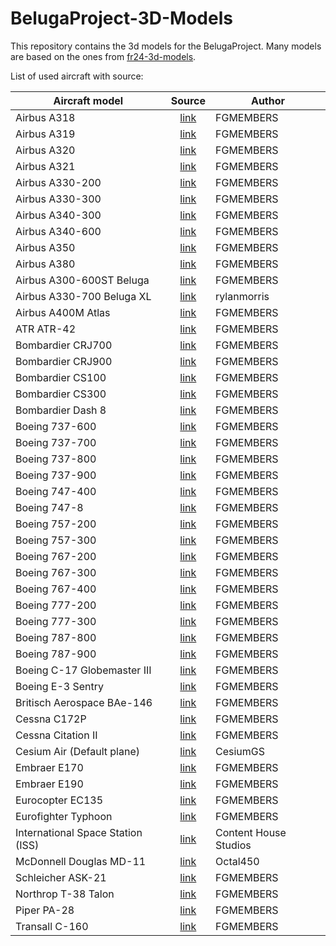 # BelugaProject-3D-Models

This repository contains the 3d models for the BelugaProject. Many models are based on the ones from [fr24-3d-models](https://github.com/Flightradar24/fr24-3d-models).

List of used aircraft with source:

| Aircraft model                    |                       Source                        | Author                |
| --------------------------------- | :-------------------------------------------------: | --------------------- |
| Airbus A318                       |  [link](https://github.com/FGMEMBERS/A320-family)   | FGMEMBERS             |
| Airbus A319                       |  [link](https://github.com/FGMEMBERS/A320-family)   | FGMEMBERS             |
| Airbus A320                       |  [link](https://github.com/FGMEMBERS/A320-family)   | FGMEMBERS             |
| Airbus A321                       |  [link](https://github.com/FGMEMBERS/A320-family)   | FGMEMBERS             |
| Airbus A330-200                   |    [link](https://github.com/FGMEMBERS/A330-200)    | FGMEMBERS             |
| Airbus A330-300                   |    [link](https://github.com/FGMEMBERS/A330-300)    | FGMEMBERS             |
| Airbus A340-300                   |   [link](https://github.com/FGMEMBERS/A340-313X)    | FGMEMBERS             |
| Airbus A340-600                   |  [link](https://github.com/FGMEMBERS/A340-600HGW)   | FGMEMBERS             |
| Airbus A350                       |    [link](https://github.com/FGMEMBERS/A350XWB)     | FGMEMBERS             |
| Airbus A380                       |   [link](https://github.com/FGMEMBERS/A380-omega)   | FGMEMBERS             |
| Airbus A300-600ST Beluga          |   [link](https://github.com/FGMEMBERS/A300-600ST)   | FGMEMBERS             |
| Airbus A330-700 Beluga XL         |            [link](https://skfb.ly/oL7DN)            | rylanmorris           |
| Airbus A400M Atlas                |     [link](https://github.com/FGMEMBERS/a400m)      | FGMEMBERS             |
| ATR ATR-42                        |   [link](https://github.com/FGMEMBERS/ATR-42-500)   | FGMEMBERS             |
| Bombardier CRJ700                 | [link](https://github.com/FGMEMBERS/CRJ700-family)  | FGMEMBERS             |
| Bombardier CRJ900                 | [link](https://github.com/FGMEMBERS/CRJ700-family)  | FGMEMBERS             |
| Bombardier CS100                  |    [link](https://github.com/FGMEMBERS/CSeries)     | FGMEMBERS             |
| Bombardier CS300                  |    [link](https://github.com/FGMEMBERS/CSeries)     | FGMEMBERS             |
| Bombardier Dash 8                 |      [link](https://github.com/FGMEMBERS/Q400)      | FGMEMBERS             |
| Boeing 737-600                    |     [link](https://github.com/FGMEMBERS/737NG)      | FGMEMBERS             |
| Boeing 737-700                    |     [link](https://github.com/FGMEMBERS/737NG)      | FGMEMBERS             |
| Boeing 737-800                    |    [link](https://github.com/FGMEMBERS/737-800)     | FGMEMBERS             |
| Boeing 737-900                    |     [link](https://github.com/FGMEMBERS/737NG)      | FGMEMBERS             |
| Boeing 747-400                    |    [link](https://github.com/FGMEMBERS/747-400)     | FGMEMBERS             |
| Boeing 747-8                      |     [link](https://github.com/FGMEMBERS/747-8i)     | FGMEMBERS             |
| Boeing 757-200                    |    [link](https://github.com/FGMEMBERS/757-200)     | FGMEMBERS             |
| Boeing 757-300                    |    [link](https://github.com/FGMEMBERS/757-200)     | FGMEMBERS             |
| Boeing 767-200                    |      [link](https://github.com/FGMEMBERS/767)       | FGMEMBERS             |
| Boeing 767-300                    |    [link](https://github.com/FGMEMBERS/767-300)     | FGMEMBERS             |
| Boeing 767-400                    |      [link](https://github.com/FGMEMBERS/767)       | FGMEMBERS             |
| Boeing 777-200                    |      [link](https://github.com/FGMEMBERS/777)       | FGMEMBERS             |
| Boeing 777-300                    |      [link](https://github.com/FGMEMBERS/777)       | FGMEMBERS             |
| Boeing 787-800                    |     [link](https://github.com/FGMEMBERS/787-8)      | FGMEMBERS             |
| Boeing 787-900                    |     [link](https://github.com/FGMEMBERS/787-9)      | FGMEMBERS             |
| Boeing C-17 Globemaster III       |      [link](https://github.com/FGMEMBERS/C-17)      | FGMEMBERS             |
| Boeing E-3 Sentry                 |      [link](https://github.com/FGMEMBERS/707)       | FGMEMBERS             |
| Britisch Aerospace BAe-146        |   [link](https://github.com/FGMEMBERS/Jumbolino)    | FGMEMBERS             |
| Cessna C172P                      | [link](https://github.com/FGMEMBERS/c172p-detailed) | FGMEMBERS             |
| Cessna Citation II                |    [link](https://github.com/FGMEMBERS/Citation)    | FGMEMBERS             |
| Cesium Air (Default plane)        |     [link](https://github.com/CesiumGS/cesium)      | CesiumGS              |
| Embraer E170                      |  [link](https://github.com/FGMEMBERS/E-jet-family)  | FGMEMBERS             |
| Embraer E190                      |  [link](https://github.com/FGMEMBERS/E-jet-family)  | FGMEMBERS             |
| Eurocopter EC135                  |     [link](https://github.com/FGMEMBERS/ec135)      | FGMEMBERS             |
| Eurofighter Typhoon               |  [link](https://github.com/FGMEMBERS/eurofighter)   | FGMEMBERS             |
| International Space Station (ISS) |            [link](https://skfb.ly/o8ODZ)            | Content House Studios |
| McDonnell Douglas MD-11           |      [link](https://github.com/Octal450/MD-11)      | Octal450              |
| Schleicher ASK-21                 |     [link](https://github.com/FGMEMBERS/ASK21)      | FGMEMBERS             |
| Northrop T-38 Talon               |      [link](https://github.com/FGMEMBERS/T38)       | FGMEMBERS             |
| Piper PA-28                       |  [link](https://github.com/FGMEMBERS/Piper-PA-28)   | FGMEMBERS             |
| Transall C-160                    | [link](https://github.com/FGMEMBERS/C-160-Transall) | FGMEMBERS             |
